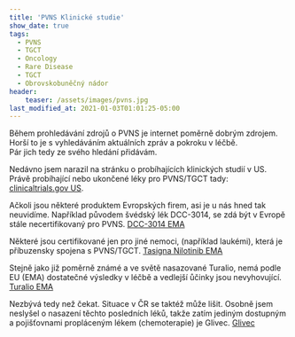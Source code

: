 ```yaml
---
title: 'PVNS Klinické studie'
show_date: true
tags:
  - PVNS
  - TGCT
  - Oncology
  - Rare Disease
  - TGCT
  - Obrovskobuněčný nádor
header:
    teaser: /assets/images/pvns.jpg
last_modified_at: 2021-01-03T01:01:25-05:00
---
```


Během prohledávání zdrojů o PVNS je internet poměrně dobrým zdrojem.
Horší to je s vyhledáváním aktuálních zpráv a pokroku v léčbě.   
Pár jich tedy ze svého hledání přidávám.

Nedávno jsem narazil na stránku o probíhajících klinických studií v US. Právě probíhající nebo ukončené léky pro PVNS/TGCT tady:
[clinicaltrials.gov US](https://clinicaltrials.gov/ct2/results?cond=Tenosynovial+Giant+Cell+Tumors+&term=&cntry=&state=&city=&dist=).

Ačkoli jsou některé produktem Evropských firem, asi je u nás hned tak neuvidíme.
Například původem švédský lék DCC-3014, se zdá být v Evropě stále necertifikovaný pro PVNS.
[DCC-3014 EMA ](https://www.ema.europa.eu/en/medicines/human/orphan-designations/eu3192227)

Některé jsou certifikované jen pro jiné nemoci, (například laukémi), která je příbuzensky spojena s PVNS/TGCT.
[Tasigna Nilotinib EMA](https://www.ema.europa.eu/en/medicines/human/paediatric-investigation-plans/emea-000290-pip01-08-m04)

Stejně jako již poměrně známé a ve světě nasazované Turalio, nemá podle EU (EMA) dostatečné výsledky v léčbě a vedlejší ůčinky jsou nevyhovující.
[Turalio EMA](https://www.ema.europa.eu/en/medicines/human/EPAR/turalio)

Nezbývá tedy než čekat. Situace v ČR se taktéž může lišit. Osobně jsem neslyšel o nasazení těchto posledních léků, takže 
zatím jediným dostupným a pojišťovnami propláceným lékem (chemoterapie) je Glivec. 
[Glivec](https://en.wikipedia.org/wiki/Imatinib)





